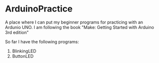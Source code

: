# ArduinoPractice
A place where I can put my beginner programs for practicing with an Ardunio UNO. I am following the book "Make: Getting Started with Arduino 3rd edition"

So far I have the following programs: 
1. BlinkingLED 
2. ButtonLED 
